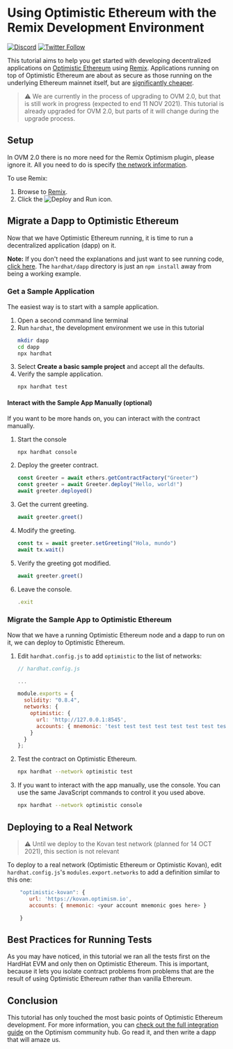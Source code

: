 # Using Optimistic Ethereum with the Remix Development Environment

[![Discord](https://img.shields.io/discord/667044843901681675.svg?color=768AD4&label=discord&logo=https%3A%2F%2Fdiscordapp.com%2Fassets%2F8c9701b98ad4372b58f13fd9f65f966e.svg)](https://discord.com/channels/667044843901681675)
[![Twitter Follow](https://img.shields.io/twitter/follow/optimismPBC.svg?label=optimismPBC&style=social)](https://twitter.com/optimismPBC)

This tutorial aims to help you get started with developing decentralized applications on [Optimistic Ethereum](https://optimism.io/) using [Remix](https://remix.ethereum.org/#optimize=false&runs=200&evmVersion=null). Applications 
running on top of Optimistic Ethereum are about as secure as those running on the underlying Ethereum mainnet itself, but are
[significantly cheaper](https://optimism.io/gas-comparison).

> :warning: We are currently in the process of upgrading to OVM 2.0, but that
> is still work in progress (expected to end 11 NOV 2021). This tutorial is
> already upgraded for OVM 2.0, but parts of it will change during the upgrade
> process.

   <!-- TEMP-OVM2.0 -->

## Setup

In OVM 2.0 there is no more need for the Remix Optimism plugin, please ignore it. All
you need to do is specify [the network information](https://community.optimism.io/docs/infra/networks.html#optimistic-kovan).

To use Remix:

1. Browse to [Remix](https://remix.ethereum.org/).
1. Click the ![Deploy and Run icon](https://remix-ide.readthedocs.io/en/latest/_images/a-run-icon.png). 


## Migrate a Dapp to Optimistic Ethereum

Now that we have Optimistic Ethereum running, it is time to run a decentralized application (dapp) on it.

**Note:** If you don't need the explanations and just want to see running code, 
[click here](https://github.com/ethereum-optimism/optimism-tutorial/). The 
`hardhat/dapp` directory
is just an `npm install` away from being a working example.

### Get a Sample Application

The easiest way is to start with a sample application. 

1. Open a second command line terminal
1. Run `hardhat`, the development environment we use in this tutorial
   ```sh
   mkdir dapp
   cd dapp
   npx hardhat
   ```
1. Select **Create a basic sample project** and accept all the defaults.
1. Verify the sample application.
   ```sh
   npx hardhat test
   ```
   
#### Interact with the Sample App Manually (optional)   
   
If you want to be more hands on, you can interact with the contract manually.

1. Start the console
   ```sh
   npx hardhat console
   ```
2. Deploy the greeter contract.
   ```javascript
   const Greeter = await ethers.getContractFactory("Greeter")
   const greeter = await Greeter.deploy("Hello, world!")
   await greeter.deployed()
   ```
3. Get the current greeting.
   ```javascript
   await greeter.greet()
   ```
4. Modify the greeting.
   ```javascript
   const tx = await greeter.setGreeting("Hola, mundo")
   await tx.wait()
   ```
5. Verify the greeting got modified.
   ```javascript
   await greeter.greet()
   ```
   
6. Leave the console.
   ```javascript
   .exit
   ```

### Migrate the Sample App to Optimistic Ethereum

Now that we have a running Optimistic Ethereum node and a dapp to run on it, we can deploy to Optimistic Ethereum.

1. Edit `hardhat.config.js` to add `optimistic` to the list of networks:
   ```js
   // hardhat.config.js

   ...
   
   module.exports = {
     solidity: "0.8.4",
     networks: {
       optimistic: {
         url: 'http://127.0.0.1:8545',
         accounts: { mnemonic: 'test test test test test test test test test test test junk' }
       }
     }
   };
   ```

1. Test the contract on Optimistic Ethereum. 

   ```sh
   npx hardhat --network optimistic test
   ```

1. If you want to interact with the app manually, use the console. You can use 
   the same JavaScript commands to control it you used above.
   ```sh
   npx hardhat --network optimistic console
   ```
   
   

## Deploying to a Real Network

> :warning: Until we deploy to the Kovan test network (planned for 14 OCT 2021), 
> this section is not relevant
   <!-- TEMO-OVM2.0 -->

To deploy to a real network (Optimistic Ethereum or Optimistic Kovan),
edit `hardhat.config.js`'s `modules.export.networks` to add a definition
similar to this one:

```javascript
    "optimistic-kovan": {
       url: 'https://kovan.optimism.io',
       accounts: { mnemonic: <your account mnemonic goes here> }

    }
```    

## Best Practices for Running Tests

As you may have noticed, in this tutorial we ran all the tests first on the HardHat EVM and only then on Optimistic Ethereum. This is
important, because it lets you isolate contract problems from problems that are the result of using Optimistic Ethereum rather than 
vanilla Ethereum.


## Conclusion

This tutorial has only touched the most basic points of Optimistic Ethereum development. For more information, you can 
[check out the full integration guide](https://community.optimism.io/docs/developers/l2/convert-2.0.html) on the Optimism community hub.
Go read it, and then write a dapp that will amaze us.

